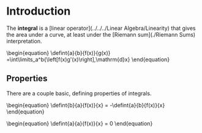 # Introduction

The **integral** is a [linear operator](../../../Linear Algebra/Linearity) that gives the area under a curve, at least under the [Riemann sum](./Riemann Sums) interpretation.

\begin{equation}
\defint{a}{b}{f(x)}{g(x)} =\int\limits_a^b{\left[f(x)g'(x)\right]\,\mathrm{d}x}
\end{equation}

## Properties
There are a couple basic, defining properties of integrals.

\begin{equation}
\defint{b}{a}{f(x)}{x} = -\defint{a}{b}{f(x)}{x}
\end{equation}

\begin{equation}
\defint{a}{a}{f(x)}{x} = 0
\end{equation}